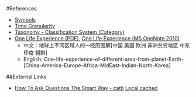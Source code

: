 <!DOCTYPE html PUBLIC "-//W3C//DTD XHTML 1.0 Transitional//EN" "http://www.w3.org/TR/xhtml1/DTD/xhtml1-transitional.dtd">
<?xml version="1.0" encoding="utf-8"?>
<html xmlns="http://www.w3.org/1999/xhtml" xml:lang="en" lang="en">
<head><meta charset='utf-8'><meta name="viewport" content="width=device-width, initial-scale=1.0, maximum-scale=1.0">
  <title>References</title>
<link id="MainCSS" type="text/css" rel="stylesheet" href="../static/stylesheets/main.css"/><script type="text/javascript" src=""></script></head><body>



#References

* [Symbols](./symbols.html)
* [Time Granularity](./time-granularity.html)
* [Taxonomy - Classification System (Category)](./taxonomy.html)
* [One Life Experience (PDF)][one-life.pdf], [One Life Experience (MS OneNote 2010)][one-life.one]
  * 中文：地球上不同区域人的一经历图解[中国 美国 欧洲 非洲贫穷地区 中东 印度 朝鲜]
  * English: One-life-experience-of-different-area-from-planet-Earth-[China-America-Europe-Africa-MidEast-Indian-North-Korea]


<!-- Ref -->

[one-life.pdf]: ../files/documents/One-life-experience-of-different-area-from-planet-Earth-(China-America-Europe-Africa-MidEast-Indian-North-Korea).pdf "地球上不同区域人的一经历图解[中国 美国 欧洲 非洲贫穷地区 中东 印度 朝鲜]"
[one-life.one]: ../files/documents/One-life-experience-of-different-area-from-planet-Earth-(China-America-Europe-Africa-MidEast-Indian-North-Korea)-v2010.one "地球上不同区域人的一经历图解[中国 美国 欧洲 非洲贫穷地区 中东 印度 朝鲜]"


##External Links
* [How To Ask Questions The Smart Way - catb](http://www.catb.org/esr/faqs/smart-questions.html) [Local cached](../files/documents/how-to-ask-questions-the-smart-way.htm)

</body></html>